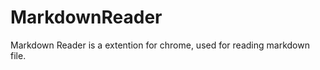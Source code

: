 MarkdownReader
==============

Markdown Reader is a extention for chrome, used for reading markdown file.